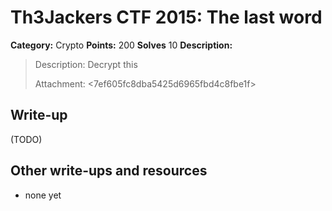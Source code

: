 # Th3Jackers CTF 2015: The last word

**Category:** Crypto
**Points:** 200
**Solves** 10
**Description:**

> Description: Decrypt this
>
> Attachment: <7ef605fc8dba5425d6965fbd4c8fbe1f>

## Write-up

(TODO)

## Other write-ups and resources

* none yet
